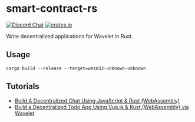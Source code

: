 # smart-contract-rs

[![Discord Chat](https://img.shields.io/discord/458332417909063682.svg)](https://discord.gg/dMYfDPM)
[![crates.io](https://img.shields.io/crates/v/smart-contract.svg)](https://crates.io/crates/smart-contract)

Write decentralized applications for Wavelet in Rust.

## Usage

`cargo build --release --target=wasm32-unknown-unknown`

## Tutorials

- [Build A Decentralized Chat Using JavaScript & Rust (WebAssembly)](https://medium.com/perlin-network/build-a-decentralized-chat-using-javascript-rust-webassembly-c775f8484b52)
- [Build a Decentralized Todo App Using Vue.js & Rust (WebAssembly) via Wavelet](https://medium.com/@jjmace01/build-a-decentralized-todo-app-using-vue-js-rust-webassembly-5381a1895beb) 